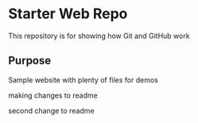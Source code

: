 # Starter Web Repo

This repository is for showing how Git and GitHub work

## Purpose

Sample website with plenty of files for demos

making changes to readme

second change to readme